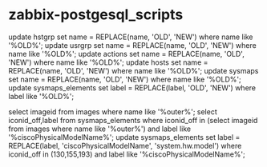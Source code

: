 # zabbix-postgesql_scripts
update hstgrp set name = REPLACE(name, 'OLD', 'NEW') where name like '%OLD%';
update usrgrp set name = REPLACE(name, 'OLD', 'NEW') where name like '%OLD%';
update actions set name = REPLACE(name, 'OLD', 'NEW') where name like '%OLD%';
update hosts set name = REPLACE(name, 'OLD', 'NEW') where name like '%OLD%';
update sysmaps set name = REPLACE(name, 'OLD', 'NEW') where name like '%OLD%';
update sysmaps_elements set label  = REPLACE(label, 'OLD', 'NEW') where label like '%OLD%';

select imageid from images where name like '%outer%';
select iconid_off,label from sysmaps_elements where iconid_off in (select imageid from images where name like '%outer%') and label like '%ciscoPhysicalModelName%';
update sysmaps_elements set label = REPLACE(label, 'ciscoPhysicalModelName', 'system.hw.model') where iconid_off in (130,155,193) and label like '%ciscoPhysicalModelName%';
